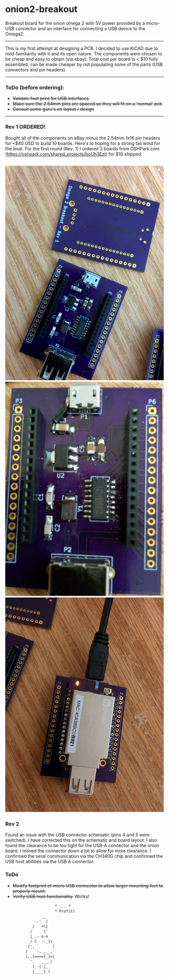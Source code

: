 # onion2-breakout
Breakout board for the onion omega 2 with 5V power provided by a micro-USB connector and an interface for connecting a USB device to the Omega2.

---
This is my first attempt at designing a PCB. I decided to use KiCAD due to mild-familiarity with it and its open nature. The components were chosen to be cheap and easy to obtain (via ebay). Total cost per board is < $10 fully assembled, can be made cheaper by not populating some of the parts (USB connectors and pin headers).

---
### ToDo (before ordering):
* ~~Validate foot print for USB interfaces~~
* ~~Make sure the 2.54mm pins are spaced so they will fit on a 'normal' pcb~~
* ~~Consult some guru's on layout / design~~

---
### Rev 1 ORDERED!
Bought all of the components on eBay minus the 2.54mm 1x16 pin headers for ~$40 USD to build 10 boards. Here's to hoping for a strong tail wind for the boat. For the first round (Rev. 1) I ordered 3 boards from OSHPark.com (https://oshpark.com/shared_projects/boUh3Ezt) for $16 shipped.

![alt text](https://github.com/washingtonian88/onion2-breakout/blob/master/photos/IMG_20170408_164927.jpg?raw=true "Bare board from OSH Park")
![alt text](https://github.com/washingtonian88/onion2-breakout/blob/master/photos/IMG_20170408_164951.jpg?raw=true "A sky-wire was needed to connect the microUSB shield to GND due to the schematic being wrong")
![alt text](https://github.com/washingtonian88/onion2-breakout/blob/master/photos/IMG_20170408_164934.jpg?raw=true "It's working!")
---
### Rev 2
Found an issue with the USB connector schematic (pins 4 and 5 were switched). I have corrected this on the schematic and board layout. I also found the clearance to be too tight for the USB-A connector and the onion board. I moved the connector down a bit to allow for more clearance. I confirmed the seral communication via the CH340G chip and confirmed the USB host abilities via the USB A connector.

### ToDo
* ~~Modify footprint of micro USB connector to allow larger mounting feet to properly mount.~~
* ~~Verify USB host functionality.~~ Works!
```
                      * ... ?
                      * Profit!
                __
             .-'  |
            /   <\|
           /     \'
           |_.- o-o
           / C  -._)\
          /',        |
         |   `-,_,__,'
         (,,)====[_]=|
           '.   ____/
            | -|-|_
            |____)_)    
```
